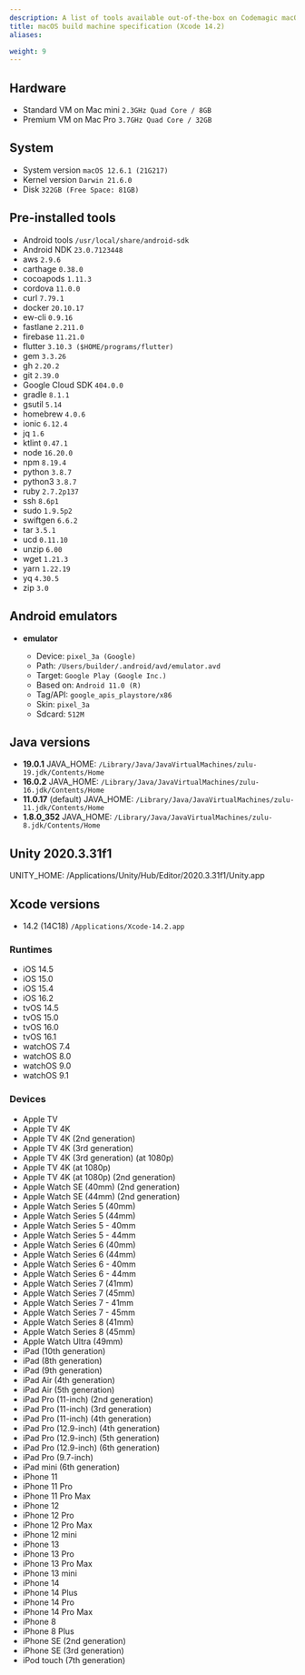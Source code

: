 ```yaml
---
description: A list of tools available out-of-the-box on Codemagic macOS build machines using Xcode version 14.2.
title: macOS build machine specification (Xcode 14.2)
aliases:

weight: 9
---
```


## Hardware

- Standard VM on Mac mini `2.3GHz Quad Core / 8GB`
- Premium VM on Mac Pro `3.7GHz Quad Core / 32GB`

## System

- System version `macOS 12.6.1 (21G217)`
- Kernel version `Darwin 21.6.0`
- Disk `322GB (Free Space: 81GB)`

## Pre-installed tools

- Android tools `/usr/local/share/android-sdk`
- Android NDK `23.0.7123448`
- aws `2.9.6`
- carthage `0.38.0`
- cocoapods `1.11.3`
- cordova `11.0.0`
- curl `7.79.1`
- docker `20.10.17`
- ew-cli `0.9.16`
- fastlane `2.211.0`
- firebase `11.21.0`
- flutter `3.10.3 ($HOME/programs/flutter)`
- gem `3.3.26`
- gh `2.20.2`
- git `2.39.0`
- Google Cloud SDK `404.0.0`
- gradle `8.1.1`
- gsutil `5.14`
- homebrew `4.0.6`
- ionic `6.12.4`
- jq `1.6`
- ktlint `0.47.1`
- node `16.20.0`
- npm `8.19.4`
- python `3.8.7`
- python3 `3.8.7`
- ruby `2.7.2p137`
- ssh `8.6p1`
- sudo `1.9.5p2`
- swiftgen `6.6.2`
- tar `3.5.1`
- ucd `0.11.10`
- unzip `6.00`
- wget `1.21.3`
- yarn `1.22.19`
- yq `4.30.5`
- zip `3.0`

## Android emulators

- **emulator**

    - Device: `pixel_3a (Google)`
    - Path: `/Users/builder/.android/avd/emulator.avd`
    - Target: `Google Play (Google Inc.)`
    - Based on: `Android 11.0 (R)`
    - Tag/API: `google_apis_playstore/x86`
    - Skin: `pixel_3a`
    - Sdcard: `512M`

## Java versions

- **19.0.1** JAVA_HOME: `/Library/Java/JavaVirtualMachines/zulu-19.jdk/Contents/Home`
- **16.0.2** JAVA_HOME: `/Library/Java/JavaVirtualMachines/zulu-16.jdk/Contents/Home`
- **11.0.17** (default) JAVA_HOME: `/Library/Java/JavaVirtualMachines/zulu-11.jdk/Contents/Home`
- **1.8.0_352** JAVA_HOME: `/Library/Java/JavaVirtualMachines/zulu-8.jdk/Contents/Home`

## Unity 2020.3.31f1

UNITY_HOME: /Applications/Unity/Hub/Editor/2020.3.31f1/Unity.app

## Xcode versions

- 14.2 (14C18) `/Applications/Xcode-14.2.app`

### Runtimes

- iOS 14.5
- iOS 15.0
- iOS 15.4
- iOS 16.2
- tvOS 14.5
- tvOS 15.0
- tvOS 16.0
- tvOS 16.1
- watchOS 7.4
- watchOS 8.0
- watchOS 9.0
- watchOS 9.1

### Devices

- Apple TV
- Apple TV 4K
- Apple TV 4K (2nd generation)
- Apple TV 4K (3rd generation)
- Apple TV 4K (3rd generation) (at 1080p)
- Apple TV 4K (at 1080p)
- Apple TV 4K (at 1080p) (2nd generation)
- Apple Watch SE (40mm) (2nd generation)
- Apple Watch SE (44mm) (2nd generation)
- Apple Watch Series 5 (40mm)
- Apple Watch Series 5 (44mm)
- Apple Watch Series 5 - 40mm
- Apple Watch Series 5 - 44mm
- Apple Watch Series 6 (40mm)
- Apple Watch Series 6 (44mm)
- Apple Watch Series 6 - 40mm
- Apple Watch Series 6 - 44mm
- Apple Watch Series 7 (41mm)
- Apple Watch Series 7 (45mm)
- Apple Watch Series 7 - 41mm
- Apple Watch Series 7 - 45mm
- Apple Watch Series 8 (41mm)
- Apple Watch Series 8 (45mm)
- Apple Watch Ultra (49mm)
- iPad (10th generation)
- iPad (8th generation)
- iPad (9th generation)
- iPad Air (4th generation)
- iPad Air (5th generation)
- iPad Pro (11-inch) (2nd generation)
- iPad Pro (11-inch) (3rd generation)
- iPad Pro (11-inch) (4th generation)
- iPad Pro (12.9-inch) (4th generation)
- iPad Pro (12.9-inch) (5th generation)
- iPad Pro (12.9-inch) (6th generation)
- iPad Pro (9.7-inch)
- iPad mini (6th generation)
- iPhone 11
- iPhone 11 Pro
- iPhone 11 Pro Max
- iPhone 12
- iPhone 12 Pro
- iPhone 12 Pro Max
- iPhone 12 mini
- iPhone 13
- iPhone 13 Pro
- iPhone 13 Pro Max
- iPhone 13 mini
- iPhone 14
- iPhone 14 Plus
- iPhone 14 Pro
- iPhone 14 Pro Max
- iPhone 8
- iPhone 8 Plus
- iPhone SE (2nd generation)
- iPhone SE (3rd generation)
- iPod touch (7th generation)

